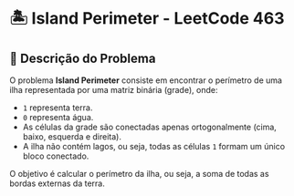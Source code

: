 # 🏝️ Island Perimeter - LeetCode 463

## 📌 Descrição do Problema
O problema **Island Perimeter** consiste em encontrar o perímetro de uma ilha representada por uma matriz binária (grade), onde:

- `1` representa terra.
- `0` representa água.
- As células da grade são conectadas apenas ortogonalmente (cima, baixo, esquerda e direita).
- A ilha não contém lagos, ou seja, todas as células `1` formam um único bloco conectado.

O objetivo é calcular o perímetro da ilha, ou seja, a soma de todas as bordas externas da terra.

